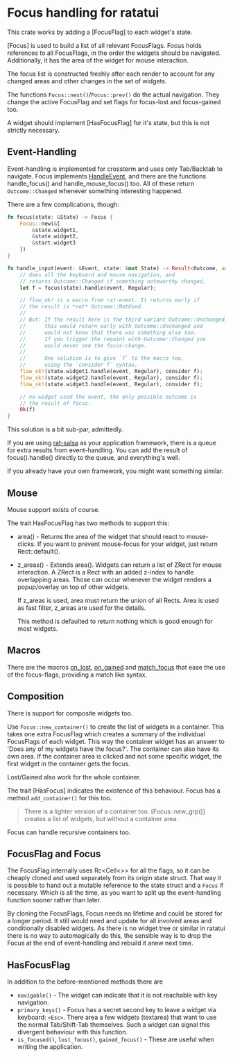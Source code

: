 # Focus handling for ratatui

This crate works by adding a [FocusFlag] to each widget's state.

[Focus] is used to build a list of all relevant FocusFlags.
Focus holds references to all FocusFlags, in the order the widgets should
be navigated. Additionally, it has the area of the widget for mouse interaction.

The focus list is constructed freshly after each render to account
for any changed areas and other changes in the set of widgets.

The functions `Focus::next()`/`Focus::prev()` do the actual navigation.
They change the active FocusFlag and set flags for focus-lost and
focus-gained too.

A widget should implement [HasFocusFlag] for it's
state, but this is not strictly necessary.

## Event-Handling

Event-handling is implemented for crossterm and uses only Tab/Backtab
to navigate. Focus implements
[HandleEvent](https://docs.rs/rat-event/latest/rat_event/trait.HandleEvent.html),
and there are the functions handle_focus() and handle_mouse_focus() too.
All of these return `Outcome::Changed` whenever something interesting happened.

There are a few complications, though:

```rust ignore
fn focus(state: &State) -> Focus {
    Focus::new(&[
        &state.widget1,
        &state.widget2,
        &start.widget3
    ])
}

fn handle_input(event: &Event, state: &mut State) -> Result<Outcome, anyhow::Error> {
    // does all the keyboard and mouse navigation, and 
    // returns Outcome::Changed if something noteworthy changed. 
    let f = focus(state).handle(event, Regular);

    // flow_ok! is a macro from rat-event. It returns early if 
    // the result is *not* Outcome::NotUsed. 
    //
    // But: If the result here is the third variant Outcome::Unchanged,
    //      this would return early with Outcome::Unchanged and 
    //      would not know that there was something else too. 
    //      If you trigger the repaint with Outcome::Changed you 
    //      would never see the focus-change.
    //      
    //      One solution is to give `f` to the macro too, 
    //      using the `consider f` syntax. 
    flow_ok!(state.widget1.handle(event, Regular), consider f);
    flow_ok!(state.widget2.handle(event, Regular), consider f);
    flow_ok!(state.widget3.handle(event, Regular), consider f);

    // no widget used the event, the only possible outcome is
    // the result of focus.
    Ok(f)
}
```

This solution is a bit sub-par, admittedly.

If you are using [rat-salsa](https://crates.io/crates/rat-salsa) as your
application framework, there is a queue for extra results from event-handling.
You can add the result of focus().handle() directly to the queue, and
everything's well.

If you already have your own framework, you might want something similar.

## Mouse

Mouse support exists of course.

The trait HasFocusFlag has two methods to support this:

* area() - Returns the area of the widget that should react to mouse-clicks.
  If you want to prevent mouse-focus for your widget, just return Rect::default().
* z_areas() - Extends area(). Widgets can return a list of ZRect
  for mouse interaction. A ZRect is a Rect with an added z-index
  to handle overlapping areas. Those can occur whenever the widget
  renders a popup/overlay on top of other widgets.

  If z_areas is used, area must return the union of all Rects.
  Area is used as fast filter, z_areas are used for the details.

  This method is defaulted to return nothing which is good enough
  for most widgets.

## Macros

There are the macros [on_lost](crate::on_lost!), [on_gained](crate::on_gained!)
and [match_focus](crate::match_focus!) that ease the use of the focus-flags,
providing a match like syntax.

## Composition

There is support for composite widgets too.

Use `Focus::new_container()` to create the list of widgets in a container.
This takes one extra FocusFlag which creates a summary of the individual
FocusFlags of each widget. This way the container widget has an answer to
'Does any of my widgets have the focus?'. The container can also have
its own area. If the container area is clicked and not some specific widget,
the first widget in the container gets the focus.

Lost/Gained also work for the whole container.

The trait [HasFocus] indicates the existence of this behaviour.
Focus has a method `add_container()` for this too.

> There is a lighter version of a container too.
> [Focus::new_grp()] creates a list of widgets, but without a
> container area.

Focus can handle recursive containers too.

## FocusFlag and Focus

The FocusFlag internally uses Rc<Cell<>> for all the flags,
so it can be cheaply cloned and used separately from its origin
state struct. That way it is possible to hand out a mutable reference
to the state struct and a `Focus` if necessary. Which is all the
time, as you want to split up the event-handling function sooner
rather than later.

By cloning the FocusFlags, Focus needs no lifetime and
could be stored for a longer period. It still would need and
update for all involved areas and conditionally disabled widgets.
As there is no widget tree or similar in ratatui there is no
way to automagically do this, the sensible way is to drop the
Focus at the end of event-handling and rebuild it anew next time.

## HasFocusFlag

In addition to the before-mentioned methods there are

* `navigable()` - The widget can indicate that it is not reachable with
  key navigation.
* `primary_keys()` - Focus has a secret second key to leave a widget
  via keyboard: `<Esc>`. There area a few widgets (textarea) that want
  to use the normal Tab/Shift-Tab themselves. Such a widget can signal this
  divergent behaviour with this function.
* `is_focused()`, `lost_focus()`, `gained_focus()` - These are useful when
  writing the application. 

  